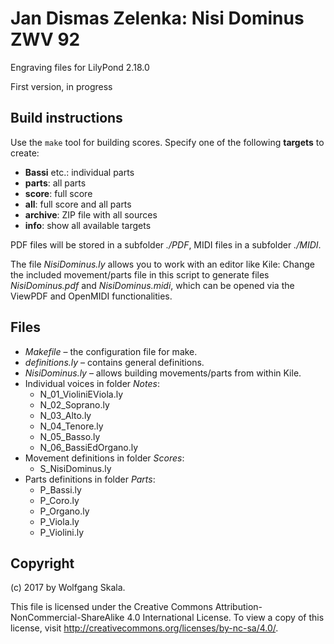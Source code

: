 # Jan Dismas Zelenka: Nisi Dominus ZWV 92

Engraving files for LilyPond 2.18.0

First version, in progress


## Build instructions

Use the `make` tool for building scores. Specify one of the following **targets** to create:

* **Bassi** etc.: individual parts
* **parts**: all parts
* **score**: full score
* **all**: full score and all parts
* **archive**: ZIP file with all sources
* **info**: show all available targets

PDF files will be stored in a subfolder *./PDF*, MIDI files in a subfolder *./MIDI*.

The file *NisiDominus.ly* allows you to work with an editor like Kile: Change the included movement/parts file in this script to generate files *NisiDominus.pdf* and *NisiDominus.midi*, which can be opened via the ViewPDF and OpenMIDI functionalities.


## Files

* *Makefile* – the configuration file for make.
* *definitions.ly* – contains general definitions.
* *NisiDominus.ly* – allows building movements/parts from within Kile.
* Individual voices in folder *Notes*:
    * N_01_VioliniEViola.ly
    * N_02_Soprano.ly
    * N_03_Alto.ly
    * N_04_Tenore.ly
    * N_05_Basso.ly
    * N_06_BassiEdOrgano.ly
* Movement definitions in folder *Scores*:
    * S_NisiDominus.ly
* Parts definitions in folder *Parts*:
    * P_Bassi.ly
    * P_Coro.ly
    * P_Organo.ly
    * P_Viola.ly
    * P_Violini.ly


## Copyright

(c) 2017 by Wolfgang Skala.

This file is licensed under the Creative Commons Attribution-NonCommercial-ShareAlike 4.0 International License.
To view a copy of this license, visit http://creativecommons.org/licenses/by-nc-sa/4.0/.
